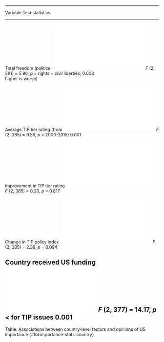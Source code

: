 
-----------------------------------------------------------------------------------------------------------------
Variable                                                                              Test statistics            
------------------------------ ------------------------------------------------------ ---------------------------
Total freedom (political         ![](figures/summary_table/importance_freedom.pdf)    *F* (2, 381) = 5.96, *p* = 
rights + civil liberties;                                                             0.003                      
higher is worse)                                                                                                 

Average TIP tier rating (from      ![](figures/summary_table/importance_tier.pdf)     *F* (2, 385) = 9.56, *p* < 
2000-2015)                                                                            0.001                      

Improvement in TIP tier rating ![](figures/summary_table/importance_tier_change.pdf)  *F* (2, 385) = 0.20, *p* = 
                                                                                      0.817                      

Change in TIP policy index         ![](figures/summary_table/importance_cho.pdf)      *F* (2, 385) = 2.38, *p* = 
                                                                                      0.094                      

Country received US funding    ![](figures/summary_table/importance_fund_country.pdf) *F* (2, 377) = 14.17, *p* <
for TIP issues                                                                        0.001                      
-----------------------------------------------------------------------------------------------------------------

Table: Associations between country-level factors and opinions of US importance {#tbl:importance-stats-country}

